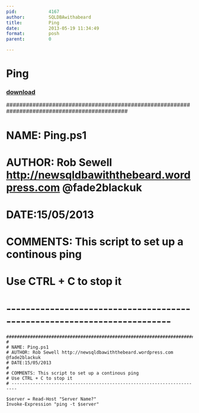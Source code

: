 ```yaml
---
pid:            4167
author:         SQLDBAwithabeard
title:          Ping
date:           2013-05-19 11:34:49
format:         posh
parent:         0

---
```


# Ping

### [download](//scripts/4167.ps1)

#############################################################################################
#
# NAME: Ping.ps1
# AUTHOR: Rob Sewell http://newsqldbawiththebeard.wordpress.com @fade2blackuk
# DATE:15/05/2013
#
# COMMENTS: This script to set up a continous ping 
# Use CTRL + C to stop it
# ------------------------------------------------------------------------


```posh
#############################################################################################
#
# NAME: Ping.ps1
# AUTHOR: Rob Sewell http://newsqldbawiththebeard.wordpress.com @fade2blackuk
# DATE:15/05/2013
#
# COMMENTS: This script to set up a continous ping 
# Use CTRL + C to stop it
# ------------------------------------------------------------------------

$server = Read-Host "Server Name?"
Invoke-Expression "ping -t $server"
```
